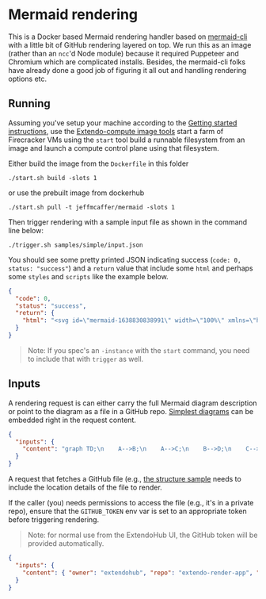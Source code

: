 # Mermaid rendering

This is a Docker based Mermaid rendering handler based on [mermaid-cli](https://github.com/mermaid-js/mermaid-cli) with 
a little bit of GitHub rendering layered on top. We run this as an image (rather than an `ncc`'d Node module) because it
required Puppeteer and Chromium which are complicated installs. Besides, the mermaid-cli folks have already done a good
job of figuring it all out and handling rendering options etc. 

## Running
Assuming you've setup your machine according to the [Getting started instructions](https://github.com/github/extendo-compute-image/README.md#getting-started), use the [Extendo-compute image tools](https://github.com/github/extendo-compute-image/tools) start a farm of Firecracker VMs using the `start` tool build a runnable filesystem from an image and launch a compute control plane using that filesystem. 

Either build the image from the `Dockerfile` in this folder
```shell
./start.sh build -slots 1
```

or use the prebuilt image from dockerhub
```shell
./start.sh pull -t jeffmcaffer/mermaid -slots 1
```

Then trigger rendering with a sample input file as shown in the command line below:

```shell
./trigger.sh samples/simple/input.json
```

You should see some pretty printed JSON indicating success (`code: 0, status: "success"`) and a `return` value that include some `html` and perhaps some `styles` and `scripts` like the example below.

```json
{
  "code": 0,
  "status": "success",
  "return": {
    "html": "<svg id=\"mermaid-1638830838991\" width=\"100%\" xmlns=\"http://www.w3.org/2000/svg\" xmlns:xlink=\"http://www.w3.org/1999/xlink\" ..."
  }
}
```

> Note: If you spec's an `-instance` with the `start` command, you need to include that with `trigger` as well.

## Inputs
A rendering request is can either carry the full Mermaid diagram description or point to the diagram as a file in a GitHub repo.
[Simplest diagrams](samples/simple/input.json) can be embedded right in the request content.

```json
{
  "inputs": {
    "content": "graph TD;\n    A-->B;\n    A-->C;\n    B-->D;\n    C-->D;"
  }
}
```

A request that fetches a GitHub file (e.g., [the structure sample](samples/structure/input.json) needs to include the location details of the file to render. 

If the caller (you) needs permissions to access the file (e.g., it's in a private repo), ensure that the `GITHUB_TOKEN` env var is set to an appropriate token before triggering rendering. 

> Note: for normal use from the ExtendoHub UI, the GitHub token will be provided automatically.

```json
{
  "inputs": {
    "content": { "owner": "extendohub", "repo": "extendo-render-app", "path": "mermaid/samples/structure/structure.mmd" }
  }
}
```
